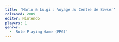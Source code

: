 ```yaml
---
title: 'Mario & Luigi : Voyage au Centre de Bowser'
released: 2009
editor: Nintendo
players: 1
genres:
  - 'Role Playing Game (RPG)'
---
```

